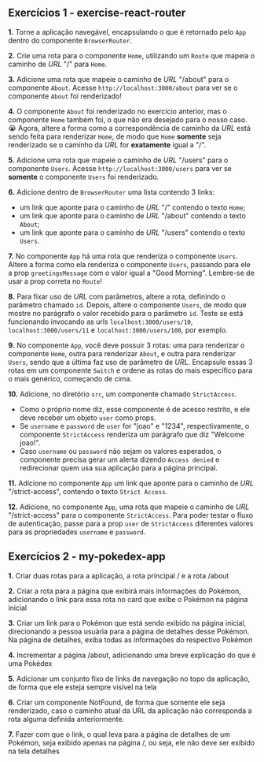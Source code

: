 ## Exercícios 1 - exercise-react-router

**1.** Torne a aplicação navegável, encapsulando o que é retornado pelo `App` dentro do componente `BrowserRouter`.

**2.** Crie uma rota para o componente `Home`, utilizando um `Route` que mapeia o caminho de _URL_ "/" para `Home`.

**3.** Adicione uma rota que mapeie o caminho de _URL_ "/about" para o componente `About`. Acesse `http://localhost:3000/about` para ver se o componente `About` foi renderizado!

**4.** O componente `About` foi renderizado no exercício anterior, mas o componente `Home` também foi, o que não era desejado para o nosso caso. 😭
Agora, altere a forma como a correspondência de caminho da _URL_ está sendo feita para renderizar `Home`, de modo que `Home` **somente** seja renderizado se o caminho da _URL_ for **exatamente** igual a "/".

**5.** Adicione uma rota que mapeie o caminho de _URL_ "/users" para o componente `Users`. Acesse `http://localhost:3000/users` para ver se **somente** o componente `Users` foi renderizado.

**6.** Adicione dentro de `BrowserRouter` uma lista contendo 3 links:
* um link que aponte para o caminho de _URL_ "/" contendo o texto `Home`;
* um link que aponte para o caminho de _URL_ "/about" contendo o texto `About`;
* um link que aponte para o caminho de _URL_ "/users" contendo o texto `Users`.

**7.** No componente `App` há uma rota que renderiza o componente `Users`. Altere a forma como ela renderiza o componente `Users`, passando para ele a prop `greetingsMessage` com o valor igual a "Good Morning". Lembre-se de usar a prop correta no `Route`!

**8.** Para fixar uso de _URL_ com parâmetros, altere a rota, definindo o parâmetro chamado `id`. 
Depois, altere o componente `Users`, de modo que mostre no parágrafo o valor recebido para o parâmetro `id`. Teste se está funcionando invocando as urls `localhost:3000/users/10`, `localhost:3000/users/11` e `localhost:3000/users/100`, por exemplo.

**9.** No componente `App`, você deve possuir 3 rotas: uma para renderizar o componente `Home`, outra para renderizar `About`, e outra para renderizar `Users`, sendo que a última faz uso de parâmetro de _URL_. Encapsule essas 3 rotas em um componente `Switch` e ordene as rotas do mais específico para o mais genérico, começando de cima.

**10.** Adicione, no diretório `src`, um componente chamado `StrictAccess`. 
* Como o próprio nome diz, esse componente é de acesso restrito, e ele deve receber um objeto `user` como props. 
* Se `username` e `password` de `user` for "joao" e "1234", respectivamente, o componente `StrictAccess` renderiza um parágrafo que diz "Welcome joao!". 
* Caso `username` ou `password` não sejam os valores esperados, o componente precisa gerar um alerta dizendo `Access denied` e redirecionar quem usa sua aplicação para a página principal.

**11.** Adicione no componente `App` um link que aponte para o caminho de _URL_ "/strict-access", contendo o texto `Strict Access`.

**12.** Adicione, no componente `App`, uma rota que mapeie o caminho de _URL_ "/strict-access" para o componente `StrictAccess`. Para poder testar o fluxo de autenticação, passe para a prop `user` de `StrictAccess` diferentes valores para as propriedades `username` e `password`.

## Exercícios 2 - my-pokedex-app

**1.** Criar duas rotas para a aplicação, a rota principal / e a rota /about

**2.** Criar a rota para a página que exibirá mais informações do Pokémon, adicionando o link para essa rota no card que exibe o Pokémon na página inicial

**3.** Criar um link para o Pokémon que está sendo exibido na página inicial, direcionando a pessoa usuária para a página de detalhes desse Pokémon. Na página de detalhes, exiba todas as informações do respectivo Pokémon

**4.** Incrementar a página /about, adicionando uma breve explicação do que é uma Pokédex

**5.** Adicionar um conjunto fixo de links de navegação no topo da aplicação, de forma que ele esteja sempre visível na tela

**6.** Criar um componente NotFound, de forma que somente ele seja renderizado, caso o caminho atual da URL da aplicação não corresponda a rota alguma definida anteriormente.

**7.** Fazer com que o link, o qual leva para a página de detalhes de um Pokémon, seja exibido apenas na página /, ou seja, ele não deve ser exibido na tela detalhes
